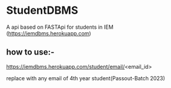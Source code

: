 # StudentDBMS
A api based on FASTApi for students in IEM (https://iemdbms.herokuapp.com)

## how to use:-

https://iemdbms.herokuapp.com/student/email/<email_id>

replace <email> with any email of 4th year student(Passout-Batch 2023)
